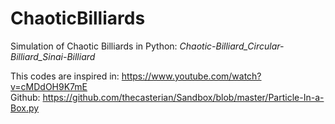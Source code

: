 # ChaoticBilliards
Simulation of Chaotic Billiards in Python:
_Chaotic-Billiard_Circular-Billiard_Sinai-Billiard_

This codes are inspired in: https://www.youtube.com/watch?v=cMDdOH9K7mE \
Github: https://github.com/thecasterian/Sandbox/blob/master/Particle-In-a-Box.py
